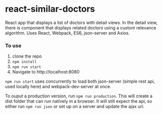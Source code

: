 # react-similar-doctors
React app that displays a list of doctors with detail views. In the detail view, there is component that displays related doctors using a custom relevance algorithm. Uses React, Webpack, ES6, json-server and Axios.

### To use

1. clone the repo
2. `npm install`
3. `npm run start`
4. Navigate to http://localhost:8080

`npm run start` uses concurrently to load both json-server (simple rest api, used locally here) and webpack-dev-server at once.

To ouput a production version, run `npm run production`. This will create a dist folder that can run natively in a browser. It will still expect the api, so either run `npm run json` or set up on a server and update the ajax url.